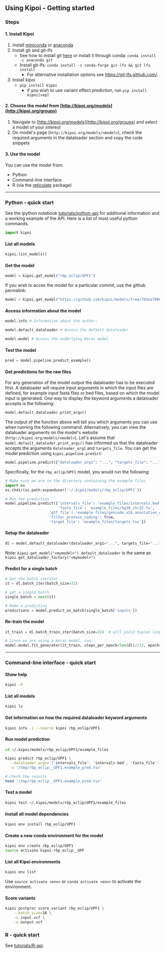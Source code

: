 ## Using Kipoi - Getting started

### Steps

#### 1. Install Kipoi

1. Install [miniconda](https://conda.io/miniconda.html) or [anaconda](https://www.anaconda.com/download)
2. Install git and git-lfs
    - See how to install git [here](https://www.atlassian.com/git/tutorials/install-git) or install it through conda: `conda install -c anaconda git`
    - Install git-lfs: `conda install -c conda-forge git-lfs && git lfs install`
   	  - For alternative installation options  see <https://git-lfs.github.com/>.
3. Install kipoi
    - `pip install kipoi`
	  - if you wish to use variant effect prediction, run `pip install kipoi[vep]`

#### 2. Choose the model from [http://kipoi.org/models](http://kipoi.org/groups)

1. Navigate to [http://kipoi.org/models](http://kipoi.org/groups) and select a model of your interest
2. On model's page (`http://kipoi.org/models/<model>`), check the required arguments in the dataloader section and copy the code snippets

#### 3. Use the model

You can use the model from:

- Python
- Command-line interface
- R (via the [reticulate](https://github.com/rstudio/reticulate) package)

-----------------------------------------

### Python - quick start

See the ipython notebook [tutorials/python-api](../tutorials/python-api/) for additional information and a working example of the API. Here is a list of most useful python commands.

```python
import kipoi
```

#### List all models

```python
kipoi.list_models()
```

#### Get the model

```python
model = kipoi.get_model("rbp_eclip/UPF1")
```

If you wish to acces the model for a particular commit, use the github permalink:

```python
model = kipoi.get_model("https://github.com/kipoi/models/tree/7d3ea7800184de414aac16811deba6c8eefef2b6/pwm_HOCOMOCO/human/CTCF", source='github-permalink')
```


#### Access information about the model

```python
model.info # Information about the author:

model.default_dataloader # Access the default dataloader

model.model # Access the underlying Keras model
```

#### Test the model

```python
pred = model.pipeline.predict_example()
```

#### Get predictions for the raw files

For any generation of the model output the dataloader has to be executed first. A dataloader will require input arguments in which the input files are defined, for example input fasta files or bed files, based on which the model input is generated. One way to display the keyword arguments a dataloader accepts is the following:

```python
model.default_dataloader.print_args()
```

The output of the function above will tell you which arguments you can use when running the following command. Alternatively, you can view the dataloader arguments on the model's website (`http://kipoi.org/models/<model>`). Let's assume that `model.default_dataloder.print_args()` has informed us that the dataloader accepts the arguments `dataloader_arg1` and `targets_file`. You can get the model prediction using `kipoi.pipeline.predict`:


```python
model.pipeline.predict({"dataloader_arg1": "...", "targets_file": "..."})
```

Specifically, for the `rbp_eclip/UPF1` model, you would run the following:

```python
# Make sure we are in the directory containing the example files
import os
os.chdir(os.path.expanduser('~/.kipoi/models/rbp_eclip/UPF1'))

# Run the prediction
model.pipeline.predict({'intervals_file': 'example_files/intervals.bed', 
                        'fasta_file': 'example_files/hg38_chr22.fa', 
	                'gtf_file': 'example_files/gencode.v24.annotation_chr22.gtf', 
	                'filter_protein_coding': True, 
	                'target_file': 'example_files/targets.tsv'})
```

#### Setup the dataloader

```python
dl = model.default_dataloader(dataloader_arg1="...", targets_file="...")
```

Note: `kipoi.get_model("<mymodel>").default_dataloader` is the same as `kipoi.get_dataloader_factory("<mymodel>")`

#### Predict for a single batch

```python
# Get the batch iterator
it = dl.batch_iter(batch_size=32)

# get a single batch
single_batch = next(it)

# Make a prediction
predictions = model.predict_on_batch(single_batch['inputs'])
```

#### Re-train the model

```python
it_train = dl.batch_train_iter(batch_size=32)  # will yield tuples (inputs, targets) indefinitely

# Since we are using a Keras model, run:
model.model.fit_generator(it_train, steps_per_epoch=len(dl)//32, epochs=10)
```

-----------------------------------------

### Command-line interface - quick start

#### Show help

```bash
kipoi -h
```

#### List all models

```bash
kipoi ls
```
#### Get information on how the required dataloader keyword arguments
```bash
kipoi info -i --source kipoi rbp_eclip/UPF1
```

#### Run model prediction

```bash
cd ~/.kipoi/models/rbp_eclip/UPF1/example_files

kipoi predict rbp_eclip/UPF1 \
  --dataloader_args='{'intervals_file': 'intervals.bed', 'fasta_file': 'hg38_chr22.fa', 'gtf_file': 'gencode.v24.annotation_chr22.gtf'}' \
  -o '/tmp/rbp_eclip__UPF1.example_pred.tsv'

# check the results
head '/tmp/rbp_eclip__UPF1.example_pred.tsv'
```

#### Test a model

```bash
kipoi test ~/.kipoi/models/rbp_eclip/UPF1/example_files
```

#### Install all model dependencies

```bash
kipoi env install rbp_eclip/UPF1
```

#### Create a new conda environment for the model

```bash
kipoi env create rbp_eclip/UPF1
source activate kipoi-rbp_eclip__UPF
```

#### List all Kipoi environments

```bash
kipoi env list
```

Use `source activate <env>` or `conda activate <env>` to activate the environment.


#### Score variants

```bash
kipoi postproc score_variant rbp_eclip/UPF1 \
	--batch_size=16 \
	-v input.vcf \
	-o output.vcf
```

### R - quick start

See [tutorials/R-api](../tutorials/R-api/).
